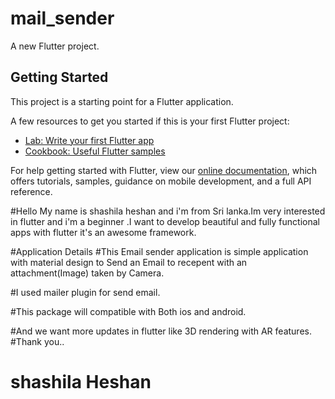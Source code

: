 # mail_sender

A new Flutter project.

## Getting Started

This project is a starting point for a Flutter application.

A few resources to get you started if this is your first Flutter project:

- [Lab: Write your first Flutter app](https://flutter.io/docs/get-started/codelab)
- [Cookbook: Useful Flutter samples](https://flutter.io/docs/cookbook)

For help getting started with Flutter, view our 
[online documentation](https://flutter.io/docs), which offers tutorials, 
samples, guidance on mobile development, and a full API reference.



#Hello My name is shashila heshan and i'm from Sri lanka.Im very interested in flutter and i'm a beginner .I want to develop beautiful and fully functional apps with flutter it's an awesome framework.

#Application Details
#This Email sender application is simple application with material design to Send an Email to recepent with an attachment(Image) taken by Camera.

#I used mailer plugin for send email.

#This package will compatible with Both ios and android.


#And we want more updates in flutter like 3D rendering with AR features.
#Thank you..
<h1>shashila Heshan</h1>
